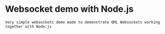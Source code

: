 # Websocket demo with Node.js
    Very simple websockets demo made to demonstrate QML Websockets working together with Node.js
